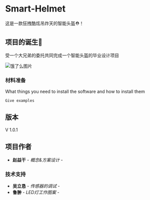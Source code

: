 # Smart-Helmet

这是一款狂拽酷炫吊炸天的智能头盔⛑！

## 项目的诞生👀

受一个大兄弟的委托共同完成一个智能头盔的毕业设计项目

![饿了么图片](https://timgsa.baidu.com/timg?image&quality=80&size=b10000_10000&sec=1554992607&di=b48d3b6d543e51a47e2abd451210453c&src=http://b-ssl.duitang.com/uploads/item/201804/20/20180420111710_eVhah.jpeg "饿了么图片")	



### 材料准备

What things you need to install the software and how to install them

```
Give examples
```


## 版本

V 1.0.1

## 项目作者

* **赵益干** - *概念&方案设计* -

### 技术支持

* **吴立恳** - *传感器的调试* -
* **鲁翀** - *LED灯工作图案* -



